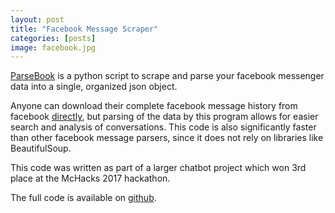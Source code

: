 ```yaml
---
layout: post
title: "Facebook Message Scraper"
categories: [posts]
image: facebook.jpg
---
```


[ParseBook](https://github.com/gndowns/ParseBook)
is a python script to scrape and parse your facebook messenger data
into a single, organized json object. 

Anyone can download their complete facebook message history from facebook 
[directly](https://www.facebook.com/help/1701730696756992),
but parsing of the data by this program allows for easier search and analysis
of conversations.
This code is also significantly faster than other facebook message parsers,
since it does not rely on libraries like BeautifulSoup.

This code was written as part of a larger chatbot project which won
3rd place at the McHacks 2017 hackathon. 

The full code is available on [github](https://github.com/gndowns/ParseBook).
